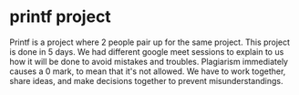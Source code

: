 # printf project
Printf is a project where 2 people pair up for the same project. This project is done in 5 days. We had different google meet sessions to explain to us how it will be done to avoid mistakes and troubles. Plagiarism immediately causes a 0 mark, to mean that it's not allowed. We have to work together, share ideas, and make decisions together to prevent misunderstandings.
